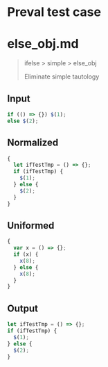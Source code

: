 # Preval test case

# else_obj.md

> ifelse > simple > else_obj
>
> Eliminate simple tautology

## Input

`````js filename=intro
if (() => {}) $(1);
else $(2);
`````

## Normalized

`````js filename=intro
{
  let ifTestTmp = () => {};
  if (ifTestTmp) {
    $(1);
  } else {
    $(2);
  }
}
`````

## Uniformed

`````js filename=intro
{
  var x = () => {};
  if (x) {
    x(8);
  } else {
    x(8);
  }
}
`````

## Output

`````js filename=intro
let ifTestTmp = () => {};
if (ifTestTmp) {
  $(1);
} else {
  $(2);
}
`````
